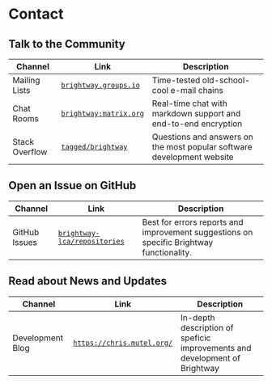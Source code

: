 # Contact

## Talk to the Community

| Channel | Link | Description |
| ---------------------- | ---- | ----------- |
| Mailing Lists | [`brightway.groups.io`](https://brightway.groups.io/) | Time-tested old-school-cool e-mail chains |
| Chat Rooms | [`brightway:matrix.org`](https://matrix.to/#/#brightway:matrix.org) | Real-time chat with markdown support and end-to-end encryption |
| Stack Overflow | [`tagged/brightway`](https://stackoverflow.com/questions/tagged/brightway) | Questions and answers on the most popular software development website |

## Open an Issue on GitHub

| Channel | Link | Description |
| ---------------------- | ---- | ----------- |
| GitHub Issues | [`brightway-lca/repositories`](https://github.com/orgs/brightway-lca/repositories) | Best for errors reports and improvement suggestions on specific Brightway functionality. |

## Read about News and Updates

| Channel | Link | Description |
| ---------------------- | ---- | ----------- |
| Development Blog | [`https://chris.mutel.org/`](https://chris.mutel.org/) | In-depth description of speficic improvements and development of Brightway | 